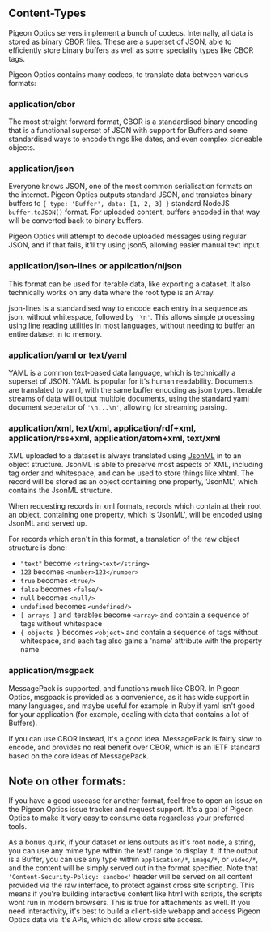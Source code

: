 ## Content-Types

Pigeon Optics servers implement a bunch of codecs. Internally, all data is stored as binary CBOR files. These are a superset of JSON, able to efficiently store binary buffers as well as some speciality types like CBOR tags.

Pigeon Optics contains many codecs, to translate data between various formats:

### application/cbor

The most straight forward format, CBOR is a standardised binary encoding that is a functional superset of JSON with support for Buffers and some standardised ways to encode things like dates, and even complex cloneable objects.

### application/json

Everyone knows JSON, one of the most common serialisation formats on the internet. Pigeon Optics outputs standard JSON, and translates binary buffers to `{ type: 'Buffer', data: [1, 2, 3] }` standard NodeJS `buffer.toJSON()` format. For uploaded content, buffers encoded in that way will be converted back to binary buffers.

Pigeon Optics will attempt to decode uploaded messages using regular JSON, and if that fails, it'll try using json5, allowing easier manual text input.

### application/json-lines or application/nljson

This format can be used for iterable data, like exporting a dataset. It also technically works on any data where the root type is an Array.

json-lines is a standardised way to encode each entry in a sequence as json, without whitespace, followed by `'\n'`. This allows simple processing using line reading utilities in most languages, without needing to buffer an entire dataset in to memory.

### application/yaml or text/yaml

YAML is a common text-based data language, which is technically a superset of JSON. YAML is popular for it's human readability. Documents are translated to yaml, with the same buffer encoding as json types. Iterable streams of data will output multiple documents, using the standard yaml document seperator of `'\n...\n'`, allowing for streaming parsing.

### application/xml, text/xml, application/rdf+xml, application/rss+xml, application/atom+xml, text/xml

XML uploaded to a dataset is always translated using [JsonML](http://www.jsonml.org) in to an object structure. JsonML is able to preserve most aspects of XML, including tag order and whitespace, and can be used to store things like xhtml. The record will be stored as an object containing one property, 'JsonML', which contains the JsonML structure.

When requesting records in xml formats, records which contain at their root an object, containing one property, which is 'JsonML', will be encoded using JsonML and served up.

For records which aren't in this format, a translation of the raw object structure is done:

 - `"text"` become `<string>text</string>`
 - `123` becomes `<number>123</number>`
 - `true` becomes `<true/>`
 - `false` becomes `<false/>`
 - `null` becomes `<null/>`
 - `undefined` becomes `<undefined/>`
 - `[ arrays ]` and iterables become `<array>` and contain a sequence of tags without whitespace
 - `{ objects }` becomes `<object>` and contain a sequence of tags without whitespace, and each tag also gains a 'name' attribute with the property name

### application/msgpack

MessagePack is supported, and functions much like CBOR. In Pigeon Optics, msgpack is provided as a convenience, as it has wide support in many languages, and maybe useful for example in Ruby if yaml isn't good for your application (for example, dealing with data that contains a lot of Buffers).

If you can use CBOR instead, it's a good idea. MessagePack is fairly slow to encode, and provides no real benefit over CBOR, which is an IETF standard based on the core ideas of MessagePack.

## Note on other formats:

If you have a good usecase for another format, feel free to open an issue on the Pigeon Optics issue tracker and request support. It's a goal of Pigeon Optics to make it very easy to consume data regardless your preferred tools.

As a bonus quirk, if your dataset or lens outputs as it's root node, a string, you can use any mime type within the text/ range to display it. If the output is a Buffer, you can use any type within `application/*`, `image/*`, or `video/*`, and the content will be simply served out in the format specified. Note that `'Content-Security-Policy: sandbox'` header will be served on all content provided via the raw interface, to protect against cross site scripting. This means if you're building interactive content like html with scripts, the scripts wont run in modern browsers. This is true for attachments as well. If you need interactivity, it's best to build a client-side webapp and access Pigeon Optics data via it's APIs, which do allow cross site access.